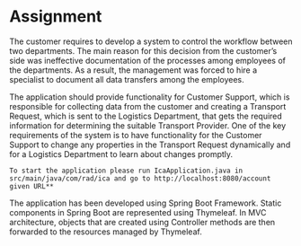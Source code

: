 # Assignment 

The customer requires to develop a system to control the workflow between two departments. The
main reason for this decision from the customer’s side was ineffective documentation of the processes
among employees of the departments. As a result, the management was forced to hire a specialist
to document all data transfers among the employees.

The application should provide functionality for Customer Support, which is responsible for
collecting data from the customer and creating a Transport Request, which is sent to the Logistics
Department, that gets the required information for determining the suitable Transport Provider.
One of the key requirements of the system is to have functionality for the Customer Support
to change any properties in the Transport Request dynamically and for a Logistics Department to
learn about changes promptly. 



`To start the application please run IcaApplication.java in src/main/java/com/rad/ica and go to http://localhost:8080/account given URL**
`

The application has been developed using Spring Boot Framework. Static components in Spring Boot are represented using Thymeleaf. In MVC architecture, objects
that are created using Controller methods are then forwarded to the resources managed by
Thymeleaf.
